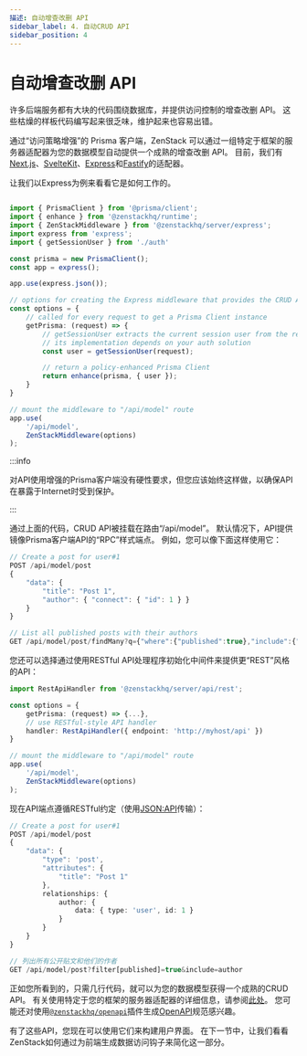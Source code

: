 ```yaml
---
描述: 自动增查改删 API
sidebar_label: 4. 自动CRUD API
sidebar_position: 4
---
```


# 自动增查改删 API

许多后端服务都有大块的代码围绕数据库，并提供访问控制的增查改删 API。 这些枯燥的样板代码编写起来很乏味，维护起来也容易出错。

通过“访问策略增强”的 Prisma 客户端，ZenStack 可以通过一组特定于框架的服务器适配器为您的数据模型自动提供一个成熟的增查改删 API。 目前，我们有[Next.js](https://nextjs.org)、[SvelteKit](https://kit.svelte.dev/)、[Express](https://expressjs.com/)和[Fastify](https://www.fastify.io/)的适配器。

让我们以Express为例来看看它是如何工作的。

```ts title='app.ts'

import { PrismaClient } from '@prisma/client';
import { enhance } from '@zenstackhq/runtime';
import { ZenStackMiddleware } from '@zenstackhq/server/express';
import express from 'express';
import { getSessionUser } from './auth'

const prisma = new PrismaClient();
const app = express();

app.use(express.json());

// options for creating the Express middleware that provides the CRUD API
const options = {
    // called for every request to get a Prisma Client instance
    getPrisma: (request) => {
        // getSessionUser extracts the current session user from the request,
        // its implementation depends on your auth solution
        const user = getSessionUser(request);

        // return a policy-enhanced Prisma Client
        return enhance(prisma, { user });
    }
}

// mount the middleware to "/api/model" route
app.use(
    '/api/model',
    ZenStackMiddleware(options)
);
```

:::info

对API使用增强的Prisma客户端没有硬性要求，但您应该始终这样做，以确保API在暴露于Internet时受到保护。

:::

通过上面的代码，CRUD API被挂载在路由“/api/model”。 默认情况下，API提供镜像Prisma客户端API的“RPC”样式端点。 例如，您可以像下面这样使用它：

```ts
// Create a post for user#1
POST /api/model/post
{
    "data": {
        "title": "Post 1",
        "author": { "connect": { "id": 1 } }
    }
}

// List all published posts with their authors
GET /api/model/post/findMany?q={"where":{"published":true},"include":{"author":true}}
```

您还可以选择通过使用RESTful API处理程序初始化中间件来提供更“REST”风格的API：

```ts title='app.ts'
import RestApiHandler from '@zenstackhq/server/api/rest';

const options = {
    getPrisma: (request) => {...},
    // use RESTful-style API handler
    handler: RestApiHandler({ endpoint: 'http://myhost/api' })
}

// mount the middleware to "/api/model" route
app.use(
    '/api/model',
    ZenStackMiddleware(options)
);
```

现在API端点遵循RESTful约定（使用[JSON:API](https://jsonapi.org/)传输）：

```ts
// Create a post for user#1
POST /api/model/post
{
    "data": {
        "type": 'post',
        "attributes": {
            "title": "Post 1"
        },
        relationships: {
            author: {
                data: { type: 'user', id: 1 }
            }
        }
    }
}

// 列出所有公开贴文和他们的作者
GET /api/model/post?filter[published]=true&include=author
```
正如您所看到的，只需几行代码，就可以为您的数据模型获得一个成熟的CRUD API。 有关使用特定于您的框架的服务器适配器的详细信息，请参阅[此处](/docs/category/server-adapters)。 您可能还对使用[`@zenstackhq/openapi`](/docs/reference/plugins/openapi)插件生成[OpenAPI](https://www.openapis.org/)规范感兴趣。

有了这些API，您现在可以使用它们来构建用户界面。 在下一节中，让我们看看ZenStack如何通过为前端生成数据访问钩子来简化这一部分。

